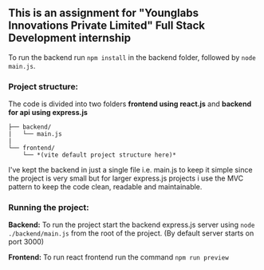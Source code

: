 ## This is an assignment for "Younglabs Innovations Private Limited" Full Stack Development internship

To run the backend run `npm install` in the backend folder, followed by `node main.js`.

### Project structure:

The code is divided into two folders **frontend using react.js** and **backend for api using express.js**

    ├── backend/
    |   └── main.js
    |
    └── frontend/
        └── *(vite default project structure here)*

I've kept the backend in just a single file i.e. main.js to keep it simple since the project is very
small but for larger express.js projects i use the MVC pattern to keep the code clean, readable and
maintainable.

### Running the project:

**Backend:** To run the project start the backend express.js server using `node ./backend/main.js`
from the root of the project. (By default server starts on port 3000)

**Frontend:** To run react frontend run the command `npm run preview`
